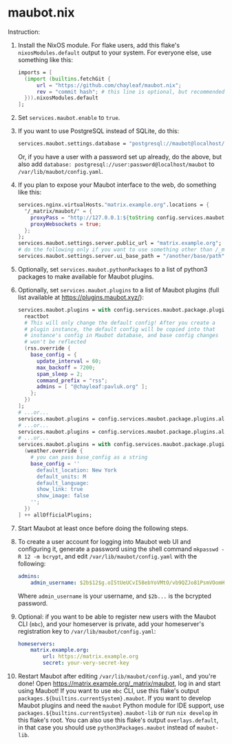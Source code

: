 # maubot.nix

Instruction:

1. Install the NixOS module. For flake users, add this flake's
   `nixosModules.default` output to your system. For everyone else, use
   something like this:

   ```nix
   imports = [
     (import (builtins.fetchGit {
         url = "https://github.com/chayleaf/maubot.nix";
         rev = "commit hash"; # this line is optional, but recommended
     })).nixosModules.default
   ];
   ```
2. Set `services.maubot.enable` to `true`.
3. If you want to use PostgreSQL instead of SQLite, do this:

   ```nix
   services.maubot.settings.database = "postgresql://maubot@localhost/maubot";
   ```

   Or, if you have a user with a password set up already, do the above,
   but also add `database: postgresql://user:password@localhost/maubot`
   to `/var/lib/maubot/config.yaml`.
4. If you plan to expose your Maubot interface to the web, do something
   like this:
   ```nix
   services.nginx.virtualHosts."matrix.example.org".locations = {
     "/_matrix/maubot/" = {
       proxyPass = "http://127.0.0.1:${toString config.services.maubot.settings.server.port}";
       proxyWebsockets = true;
     };
   };
   services.maubot.settings.server.public_url = "matrix.example.org";
   # do the following only if you want to use something other than /_matrix/maubot...
   services.maubot.settings.server.ui_base_path = "/another/base/path";
   ```
5. Optionally, set `services.maubot.pythonPackages` to a list of python3
   packages to make available for Maubot plugins.
6. Optionally, set `services.maubot.plugins` to a list of Maubot
   plugins (full list available at https://plugins.maubot.xyz/):
   ```nix
   services.maubot.plugins = with config.services.maubot.package.plugins; [
     reactbot
     # This will only change the default config! After you create a
     # plugin instance, the default config will be copied into that
     # instance's config in Maubot database, and base config changes
     # won't be reflected
     (rss.override {
       base_config = {
         update_interval = 60;
         max_backoff = 7200;
         spam_sleep = 2;
         command_prefix = "rss";
         admins = [ "@chayleaf:pavluk.org" ];
       };
     })
   ];
   # ...or...
   services.maubot.plugins = config.services.maubot.package.plugins.allOfficialPlugins;
   # ...or...
   services.maubot.plugins = config.services.maubot.package.plugins.allPlugins;
   # ...or...
   services.maubot.plugins = with config.services.maubot.package.plugins; [
     (weather.override {
       # you can pass base_config as a string
       base_config = ''
         default_location: New York
         default_units: M
         default_language:
         show_link: true
         show_image: false
       '';
     })
   ] ++ allOfficialPlugins;
   ```
7. Start Maubot at least once before doing the following steps.
8. To create a user account for logging into Maubot web UI and
   configuring it, generate a password using the shell command
   `mkpasswd -R 12 -m bcrypt`, and edit `/var/lib/maubot/config.yaml`
   with the following:

   ```yaml
   admins:
       admin_username: $2b$12$g.oIStUeUCvI58ebYoVMtO/vb9QZJo81PsmVOomHiNCFbh0dJpZVa
   ```

   Where `admin_username` is your username, and `$2b...` is the bcrypted
   password.
9. Optional: if you want to be able to register new users with the
   Maubot CLI (`mbc`), and your homeserver is private, add your
   homeserver's registration key to `/var/lib/maubot/config.yaml`:

   ```yaml
   homeservers:
       matrix.example.org:
           url: https://matrix.example.org
           secret: your-very-secret-key
   ```
10. Restart Maubot after editing `/var/lib/maubot/config.yaml`, and
    you're done! Open https://matrix.example.org/_matrix/maubot, log in
    and start using Maubot! If you want to use `mbc` CLI, use this
    flake's output `packages.${builtins.currentSystem}.maubot`. If you
    want to develop Maubot plugins and need the `maubot` Python module
    for IDE support, use
    `packages.${builtins.currentSystem}.maubot-lib` or run
    `nix develop` in this flake's root. You can also use this flake's
    output `overlays.default`, in that case you should use
    `python3Packages.maubot` instead of `maubot-lib`.
